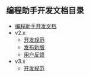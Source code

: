 编程助手开发文档目录
------

- [编程助手开发文档](../README.md)
- v2.x
    - [开发规范](v2/draft.md)
    - [发布新版](v2/md-release.md)
    - [用户反馈](v2/feedback.md)
- v3.x
    - [开发规范](v3/draft.md)
